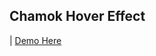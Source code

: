 <h2>Chamok Hover Effect</h2> | <a href="https://iamsabbirislam.github.io/chamok-hover-effect/">Demo Here</a>

